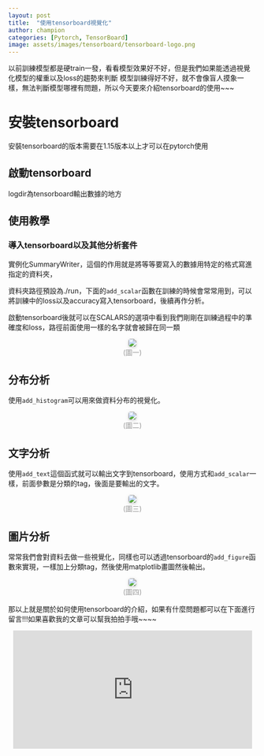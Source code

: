 ```yaml
---
layout: post
title:  "使用tensorboard視覺化"
author: champion
categories: [Pytorch, TensorBoard]
image: assets/images/tensorboard/tensorboard-logo.png
---
```

以前訓練模型都是硬train一發，看看模型效果好不好，但是我們如果能透過視覺化模型的權重以及loss的趨勢來判斷
模型訓練得好不好，就不會像盲人摸象一樣，無法判斷模型哪裡有問題，所以今天要來介紹tensorboard的使用~~~

# 安裝tensorboard

安裝tensorboard的版本需要在1.15版本以上才可以在pytorch使用

<script src="https://gist.github.com/rgib37190/0b41f5c323b8913870768eab5e048964.js"></script>

## 啟動tensorboard

logdir為tensorboard輸出數據的地方

<script src="https://gist.github.com/rgib37190/cbd672df689e62b338a48f831ff926c7.js"></script>

## 使用教學

### 導入tensorboard以及其他分析套件

<script src="https://gist.github.com/rgib37190/2dadaaef4fc7395569b9c29e15d17b5b.js"></script>

實例化SummaryWriter，這個的作用就是將等等要寫入的數據用特定的格式寫進指定的資料夾，

資料夾路徑預設為./run，下面的`add_scalar`函數在訓練的時候會常常用到，可以將訓練中的loss以及accuracy寫入tensorboard，後續再作分析。

<script src="https://gist.github.com/rgib37190/80dcc6b91efaecaa1df06cfa6d94a3a3.js"></script>

啟動tensorboard後就可以在SCALARS的選項中看到我們剛剛在訓練過程中的準確度和loss，路徑前面使用一樣的名字就會被歸在同一類

<center>
    <img style="border-radius: 0.3125em;
    box-shadow: 0 2px 4px 0 rgba(34,36,38,.12),0 2px 10px 0 rgba(34,36,38,.08);" 
    src="../assets/images/tensorboard/scalar.png">
    <br>
    <div style="color:orange; border-bottom: 0px solid #d9d9d9;
    display: inline-block;
    color: #999;
    padding: 1px;">(圖一)</div>
</center>

## 分布分析

使用`add_histogram`可以用來做資料分布的視覺化。

<script src="https://gist.github.com/rgib37190/7ac1507139a13949f41aa9fb884552ed.js"></script>

<center>
    <img style="border-radius: 0.3125em;
    box-shadow: 0 2px 4px 0 rgba(34,36,38,.12),0 2px 10px 0 rgba(34,36,38,.08);" 
    src="../assets/images/tensorboard/model.png">
    <br>
    <div style="color:orange; border-bottom: 0px solid #d9d9d9;
    display: inline-block;
    color: #999;
    padding: 1px;">(圖二)</div>
</center>


## 文字分析

使用`add_text`這個函式就可以輸出文字到tensorboard，使用方式和`add_scalar`一樣，前面參數是分類的tag，後面是要輸出的文字。

<script src="https://gist.github.com/rgib37190/8d14bcadbcc9b0eb6464c65e2e4e6d4c.js"></script>

<center>
    <img style="border-radius: 0.3125em;
    box-shadow: 0 2px 4px 0 rgba(34,36,38,.12),0 2px 10px 0 rgba(34,36,38,.08);" 
    src="../assets/images/tensorboard/text.png">
    <br>
    <div style="color:orange; border-bottom: 0px solid #d9d9d9;
    display: inline-block;
    color: #999;
    padding: 1px;">(圖三)</div>
</center>

## 圖片分析

常常我們會對資料去做一些視覺化，同樣也可以透過tensorboard的`add_figure`函數來實現，一樣加上分類tag，然後使用matplotlib畫圖然後輸出。

<script src="https://gist.github.com/rgib37190/3a25a7992d5908871559a4f82d7bbe36.js"></script>

<center>
    <img style="border-radius: 0.3125em;
    box-shadow: 0 2px 4px 0 rgba(34,36,38,.12),0 2px 10px 0 rgba(34,36,38,.08);" 
    src="../assets/images/tensorboard/image.png">
    <br>
    <div style="color:orange; border-bottom: 0px solid #d9d9d9;
    display: inline-block;
    color: #999;
    padding: 1px;">(圖四)</div>
</center>

那以上就是關於如何使用tensorboard的介紹，如果有什麼問題都可以在下面進行留言!!!如果喜歡我的文章可以幫我拍拍手哦~~~~

<div>
  <iframe
    scrolling="no"
    frameborder="0"
    style="width:100%; max-width:485px; height:240px; margin:auto; overflow:hidden; display:block;"
    src='https://button.like.co/in/embed/champion516615/button?referrer="https://rgib37190.github.io/%E5%A6%82%E4%BD%95%E5%81%9A%E5%A5%BD%E8%B3%87%E9%87%91%E7%AE%A1%E7%90%86-%E5%87%B1%E5%88%A9%E5%85%AC%E5%BC%8F%E5%91%8A%E8%A8%B4%E4%BD%A0%E7%AD%94%E6%A1%88/"'
  ></iframe>
  <div></div>
</div>